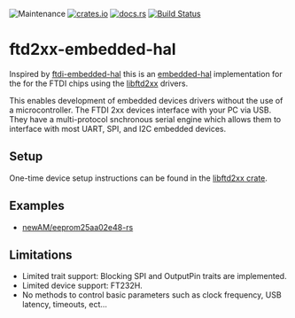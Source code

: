 ![Maintenance](https://img.shields.io/badge/maintenance-experimental-blue.svg)
[![crates.io](https://img.shields.io/crates/v/ftd2xx-embedded-hal.svg)](https://crates.io/crates/ftd2xx-embedded-hal)
[![docs.rs](https://docs.rs/ftd2xx-embedded-hal/badge.svg)](https://docs.rs/ftd2xx-embedded-hal/)
[![Build Status](https://travis-ci.com/newAM/ftd2xx-embedded-hal.svg?branch=master)](https://travis-ci.com/newAM/ftd2xx-embedded-hal)

# ftd2xx-embedded-hal

Inspired by [ftdi-embedded-hal] this is an [embedded-hal] implementation
for the for the FTDI chips using the [libftd2xx] drivers.

This enables development of embedded devices drivers without the use of a
microcontroller.
The FTDI 2xx devices interface with your PC via USB.
They have a multi-protocol snchronous serial engine which allows them to
interface with most UART, SPI, and I2C embedded devices.

## Setup

One-time device setup instructions can be found in the [libftd2xx crate].

## Examples

* [newAM/eeprom25aa02e48-rs]

## Limitations

* Limited trait support: Blocking SPI and OutputPin traits are implemented.
* Limited device support: FT232H.
* No methods to control basic parameters such as clock frequency,
  USB latency, timeouts, ect...

[embedded-hal]: https://crates.io/crates/embedded-hal
[ftdi-embedded-hal]: https://github.com/geomatsi/ftdi-embedded-hal
[libftd2xx crate]: https://github.com/newAM/libftd2xx-rs/
[libftd2xx]: https://github.com/newAM/libftd2xx-rs
[newAM/eeprom25aa02e48-rs]: https://github.com/newAM/eeprom25aa02e48-rs/blob/master/examples/ftdi.rs
